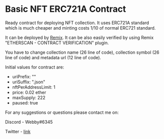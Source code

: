 # Basic NFT ERC721A Contract

Ready contract for deploying NFT collection. It uses ERC721A standard which is much cheaper
and minting costs 1/10 of normal ERC721 standard.

It can be deployed by [Remix](https://remix.ethereum.org/). It can be also easily verified by using Remix "ETHERSCAN - CONTRACT VERIFICATION" plugin.

You have to change collection name (26 line of code), collection symbol (26 line of code) and metadata url (12 line of code).

Initial values for contract are:

- uriPrefix: ""
- uriSuffix: ".json"
- nftPerAddressLimit: 1
- price: 0.02 ether
- maxSupply: 222
- paused: true

For any suggestions or questions please contact me on:

Discord - Webby#6345

Twitter - [link](https://twitter.com/nft_webby)
